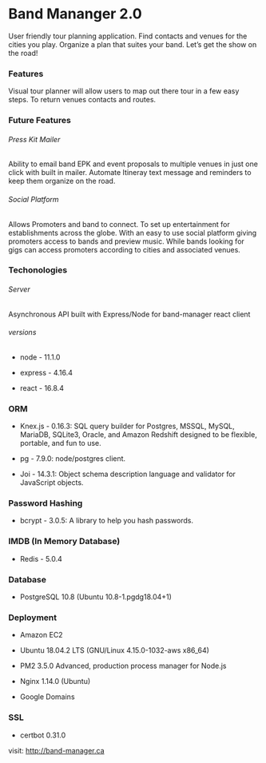# Band Mananger 2.0

User friendly tour planning application. Find contacts and venues for the cities you play. Organize a plan that
suites your band. Let’s get the show on the road!

### Features
Visual tour planner will allow users to map out there tour in a few easy steps. To return venues contacts and routes.

### Future Features 

###### Press Kit Mailer

Ability to email band EPK and event proposals to multiple venues in just one click with built in mailer.
Automate Itineray text message and reminders to keep them organize on the road.

###### Social Platform

Allows Promoters and band to connect. To set up entertainment for establishments across the globe. With an easy to use social
platform giving promoters access to bands and preview music. While bands looking for gigs can access promoters according to
cities and associated venues.

### Techonologies

###### Server

Asynchronous API built with Express/Node for band-manager react client

###### versions

* node - 11.1.0

* express - 4.16.4

* react - 16.8.4

### ORM

* Knex.js - 0.16.3: SQL query builder for Postgres, MSSQL, MySQL, MariaDB, SQLite3, Oracle, and Amazon Redshift designed to be flexible, portable, and fun to use.

* pg - 7.9.0: node/postgres client.

* Joi - 14.3.1: Object schema description language and validator for JavaScript objects.

### Password Hashing 

* bcrypt - 3.0.5: A library to help you hash passwords.

### IMDB (In Memory Database)

* Redis - 5.0.4

### Database

* PostgreSQL 10.8 (Ubuntu 10.8-1.pgdg18.04+1)

### Deployment

* Amazon EC2

* Ubuntu 18.04.2 LTS (GNU/Linux 4.15.0-1032-aws x86_64)

* PM2 3.5.0 Advanced, production process manager for Node.js

* Nginx 1.14.0 (Ubuntu)

* Google Domains

### SSL

* certbot 0.31.0

visit: http://band-manager.ca
